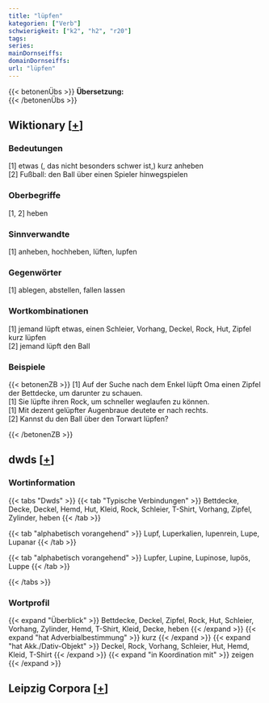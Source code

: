 ```yaml
---
title: "lüpfen"
kategorien: ["Verb"]
schwierigkeit: ["k2", "h2", "r20"]
tags:
series:
mainDornseiffs:
domainDornseiffs:
url: "lüpfen"
---
```


{{< betonenÜbs >}}
**Übersetzung:**  
{{< /betonenÜbs >}}

## Wiktionary [[+](https://de.wiktionary.org/wiki/lüpfen)]

### Bedeutungen
[1] etwas (, das nicht besonders schwer ist,) kurz anheben  
[2] Fußball: den Ball über einen Spieler hinwegspielen  

### Oberbegriffe
[1, 2] heben  

### Sinnverwandte
[1] anheben, hochheben, lüften, lupfen  

### Gegenwörter
[1] ablegen, abstellen, fallen lassen  

### Wortkombinationen
[1] jemand lüpft etwas, einen Schleier, Vorhang, Deckel, Rock, Hut, Zipfel kurz lüpfen  
[2] jemand lüpft den Ball  

### Beispiele
{{< betonenZB >}}
[1] Auf der Suche nach dem Enkel lüpft Oma einen Zipfel der Bettdecke, um darunter zu schauen.  
[1] Sie lüpfte ihren Rock, um schneller weglaufen zu können.  
[1] Mit dezent gelüpfter Augenbraue deutete er nach rechts.  
[2] Kannst du den Ball über den Torwart lüpfen?  

{{< /betonenZB >}}


## dwds [[+](https://www.dwds.de/wb/lüpfen)]

### Wortinformation
{{< tabs "Dwds" >}}
{{< tab "Typische Verbindungen" >}}
Bettdecke, Decke, Deckel, Hemd, Hut, Kleid, Rock, Schleier, T-Shirt, Vorhang, Zipfel, Zylinder, heben
{{< /tab >}}

{{< tab "alphabetisch vorangehend" >}}
Lupf, Luperkalien, lupenrein, Lupe, Lupanar
{{< /tab >}}

{{< tab "alphabetisch vorangehend" >}}
Lupfer, Lupine, Lupinose, lupös, Luppe
{{< /tab >}}

{{< /tabs >}}

### Wortprofil
{{< expand "Überblick" >}} Bettdecke, Deckel, Zipfel, Rock, Hut, Schleier, Vorhang, Zylinder, Hemd, T-Shirt, Kleid, Decke, heben {{< /expand >}}
{{< expand "hat Adverbialbestimmung" >}} kurz {{< /expand >}}
{{< expand "hat Akk./Dativ-Objekt" >}} Deckel, Rock, Vorhang, Schleier, Hut, Hemd, Kleid, T-Shirt {{< /expand >}}
{{< expand "in Koordination mit" >}} zeigen {{< /expand >}}

## Leipzig Corpora [[+](https://corpora.uni-leipzig.de/en/res?word=lüpfen&corpusId=deu_newscrawl-public_2018)]

